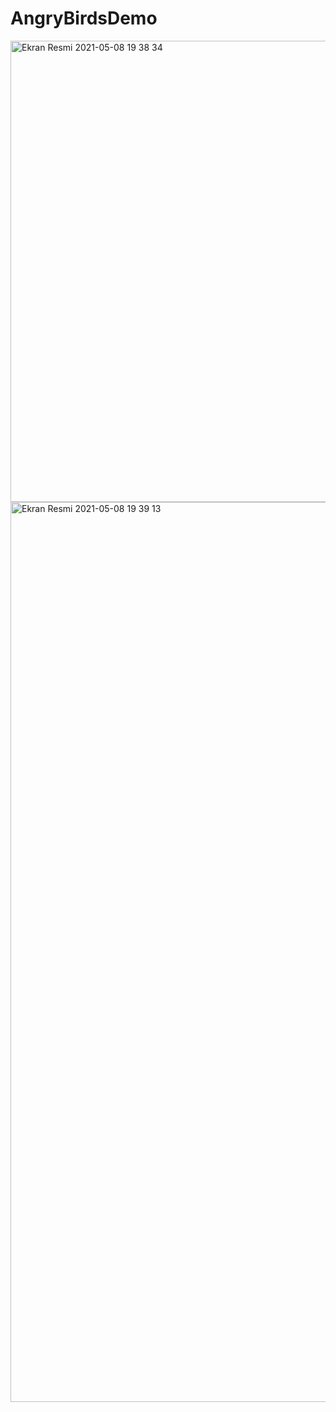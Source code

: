 # AngryBirdsDemo

<img width="738" alt="Ekran Resmi 2021-05-08 19 38 34" src="https://user-images.githubusercontent.com/83516417/117546887-6473d480-b035-11eb-81d3-2f137648de18.png">
<img width="1440" alt="Ekran Resmi 2021-05-08 19 39 13" src="https://user-images.githubusercontent.com/83516417/117546896-6a69b580-b035-11eb-8375-f1498cc4f377.png">
